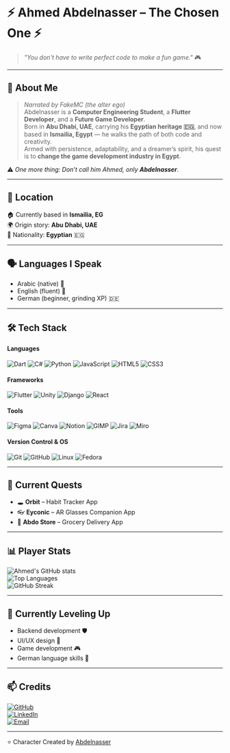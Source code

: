 # ⚡ Ahmed Abdelnasser – The Chosen One ⚡  

> *"You don't have to write perfect code to make a fun game."* 🎮  

---

## 🧙 About Me  
> *Narrated by FakeMC (the alter ego)*  
Abdelnasser is a **Computer Engineering Student**, a **Flutter Developer**, and a **Future Game Developer**.  
Born in **Abu Dhabi, UAE**, carrying his **Egyptian heritage 🇪🇬**, and now based in **Ismailia, Egypt** — he walks the path of both code and creativity.  
Armed with persistence, adaptability, and a dreamer’s spirit, his quest is to **change the game development industry in Egypt**.  

⚠️ *One more thing: Don’t call him Ahmed, only **Abdelnasser***.  

---

## 📍 Location  
🏠 Currently based in **Ismailia, EG**  
🌍 Origin story: **Abu Dhabi, UAE**  
🪪 Nationality: **Egyptian** 🇪🇬  

---

## 🗣️ Languages I Speak  
- Arabic (native) 🐪  
- English (fluent) 🦅  
- German (beginner, grinding XP) 🇩🇪  

---

## 🛠️ Tech Stack  

#### Languages  
![Dart](https://img.shields.io/badge/Dart-0175C2?style=for-the-badge&logo=dart&logoColor=white)  ![C#](https://img.shields.io/badge/C%23-239120?style=for-the-badge&logo=c-sharp&logoColor=white)  ![Python](https://img.shields.io/badge/Python-3776AB?style=for-the-badge&logo=python&logoColor=white)  ![JavaScript](https://img.shields.io/badge/JavaScript-F7DF1E?style=for-the-badge&logo=javascript&logoColor=black)  ![HTML5](https://img.shields.io/badge/HTML5-E34F26?style=for-the-badge&logo=html5&logoColor=white)  ![CSS3](https://img.shields.io/badge/CSS3-1572B6?style=for-the-badge&logo=css3&logoColor=white)  

#### Frameworks  
![Flutter](https://img.shields.io/badge/Flutter-02569B?style=for-the-badge&logo=flutter&logoColor=white)  ![Unity](https://img.shields.io/badge/Unity-100000?style=for-the-badge&logo=unity&logoColor=white)  ![Django](https://img.shields.io/badge/Django-092E20?style=for-the-badge&logo=django&logoColor=white)  ![React](https://img.shields.io/badge/React-20232A?style=for-the-badge&logo=react&logoColor=61DAFB)  

#### Tools  
![Figma](https://img.shields.io/badge/Figma-F24E1E?style=for-the-badge&logo=figma&logoColor=white)  ![Canva](https://img.shields.io/badge/Canva-00C4CC?style=for-the-badge&logo=canva&logoColor=white)  ![Notion](https://img.shields.io/badge/Notion-000000?style=for-the-badge&logo=notion&logoColor=white)  ![GIMP](https://img.shields.io/badge/GIMP-5C5543?style=for-the-badge&logo=gimp&logoColor=white)  ![Jira](https://img.shields.io/badge/Jira-0052CC?style=for-the-badge&logo=jira&logoColor=white)  ![Miro](https://img.shields.io/badge/Miro-050038?style=for-the-badge&logo=miro&logoColor=yellow)  

#### Version Control & OS  
![Git](https://img.shields.io/badge/Git-F05032?style=for-the-badge&logo=git&logoColor=white)  ![GitHub](https://img.shields.io/badge/GitHub-181717?style=for-the-badge&logo=github&logoColor=white)  ![Linux](https://img.shields.io/badge/Linux-FCC624?style=for-the-badge&logo=linux&logoColor=black)  ![Fedora](https://img.shields.io/badge/Fedora-294172?style=for-the-badge&logo=fedora&logoColor=white)  

---

## 🎯 Current Quests  
- 🕳️ **Orbit** – Habit Tracker App  
- 👓 **Eyconic** – AR Glasses Companion App  
- 🛒 **Abdo Store** – Grocery Delivery App  

---

## 📊 Player Stats  
![Ahmed's GitHub stats](https://github-readme-stats.vercel.app/api?username=Ahmed-Abdelnasser-Dev&show_icons=true&theme=tokyonight)  
![Top Languages](https://github-readme-stats.vercel.app/api/top-langs/?username=Ahmed-Abdelnasser-Dev&layout=compact&theme=tokyonight)  
![GitHub Streak](https://github-readme-streak-stats.herokuapp.com/?user=Ahmed-Abdelnasser-Dev&theme=tokyonight)  

---

## 🌱 Currently Leveling Up  
- Backend development 🛡️  
- UI/UX design 🎨  
- Game development 🎮  
- German language skills 📜  

---

## 📫 Credits  
[![GitHub](https://img.shields.io/badge/GitHub-181717?style=for-the-badge&logo=github&logoColor=white)](https://github.com/Ahmed-Abdelnasser-Dev)  
[![LinkedIn](https://img.shields.io/badge/LinkedIn-0077B5?style=for-the-badge&logo=linkedin&logoColor=white)](https://www.linkedin.com/in/ahmed-abdelnasser-hassane)  
[![Email](https://img.shields.io/badge/Email-D14836?style=for-the-badge&logo=gmail&logoColor=white)](mailto:ahmedabdelnasser.dev@gmail.com)  

---

⭐️ Character Created by [Abdelnasser](https://github.com/Ahmed-Abdelnasser-Dev)  
